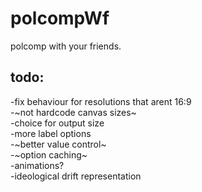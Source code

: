 # polcompWf
polcomp with your friends. 


## todo:
-fix behaviour for resolutions that arent 16:9 <br>
-~not hardcode canvas sizes~ <br>
-choice for output size <br>
-more label options<br>
-~better value control~<br>
-~option caching~<br>
-animations? <br>
-ideological drift representation<br> 
